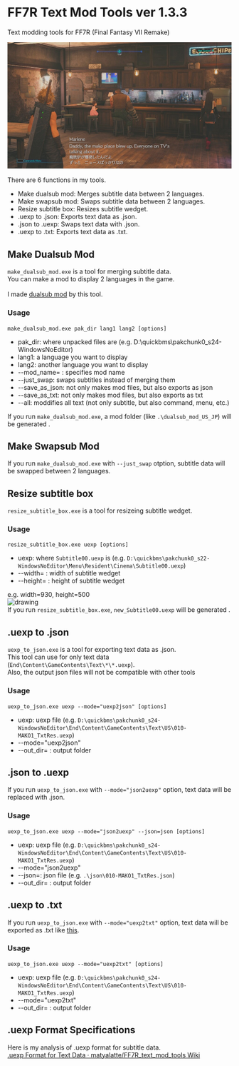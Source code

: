 # FF7R Text Mod Tools ver 1.3.3
Text modding tools for FF7R (Final Fantasy VII Remake)<br>


<img src = "image/ff7r_dualsub_sample.jpg" width=600>

There are 6 functions in my tools.

- Make dualsub mod: Merges subtitle data between 2 languages.
- Make swapsub mod: Swaps subtitle data between 2 languages.
- Resize subtitle box: Resizes subtitle wedget.
- .uexp to .json: Exports text data as .json.
- .json to .uexp: Swaps text data with .json.
- .uexp to .txt: Exports text data as .txt.


## Make Dualsub Mod
`make_dualsub_mod.exe` is a tool for merging subtitle data.<br>
You can make a mod to display 2 languages in the game.<br>
<br>
I made [dualsub mod](https://www.nexusmods.com/finalfantasy7remake/mods/57) by this tool.<br>

### Usage

```
make_dualsub_mod.exe pak_dir lang1 lang2 [options]
```
- pak_dir: where unpacked files are (e.g. D:\quickbms\pakchunk0_s24-WindowsNoEditor)
- lang1: a language you want to display
- lang2: another language you want to display
- --mod_name= : specifies mod name
- --just_swap: swaps subtitles instead of merging them
- --save_as_json: not only makes mod files, but also exports as json
- --save_as_txt: not only makes mod files, but also exports as txt
- --all: moddifies all text (not only subtitle, but also command, menu, etc.) 

If you run `make_dualsub_mod.exe`, a mod folder (like `.\dualsub_mod_US_JP`) will be generated .
## Make Swapsub Mod
If you run `make_dualsub_mod.exe` with `--just_swap` otption, subtitle data will be swapped between 2 languages.

## Resize subtitle box
`resize_subtitle_box.exe` is a tool for resizeing subtitle wedget.
### Usage
```
resize_subtitle_box.exe uexp [options]
```
- uexp: where `Subtitle00.uexp` is (e.g. `D:\quickbms\pakchunk0_s22-WindowsNoEditor\Menu\Resident\Cinema\Subtitle00.uexp`)
- --width= : width of subtitle wedget
- --height= : height of subtitle wedget

e.g. width=930, height=500<br>
<img src="https://user-images.githubusercontent.com/69258547/147376970-76abaa35-dfaa-4b49-94ad-a7a3420c871e.png" alt="drawing" width="600"/>
<br>
If you run `resize_subtitle_box.exe`, `new_Subtitle00.uexp` will be generated .

## .uexp to .json
`uexp_to_json.exe` is a tool for exporting text data as .json.<br>
This tool can use for only text data (`End\Content\GameContents\Text\*\*.uexp`).<br>
Also, the output json files will not be compatible with other tools<br>
### Usage

```
uexp_to_json.exe uexp --mode="uexp2json" [options]
```
- uexp: uexp file (e.g. `D:\quickbms\pakchunk0_s24-WindowsNoEditor\End\Content\GameContents\Text\US\010-MAKO1_TxtRes.uexp`)
- --mode="uexp2json"
- --out_dir= : output folder

## .json to .uexp
If you run `uexp_to_json.exe` with `--mode="json2uexp"` option, text data will be replaced with .json.<br>

### Usage

```
uexp_to_json.exe uexp --mode="json2uexp" --json=json [options]
```
- uexp: uexp file (e.g. `D:\quickbms\pakchunk0_s24-WindowsNoEditor\End\Content\GameContents\Text\US\010-MAKO1_TxtRes.uexp`)
- --mode="json2uexp"
- --json=: json file (e.g. `.\json\010-MAKO1_TxtRes.json`)
- --out_dir= : output folder

## .uexp to .txt
If you run `uexp_to_json.exe` with `--mode="uexp2txt"` option, text data will be exported as .txt like [this](https://github.com/matyalatte/FF7R_text_mod_tools/wiki/Dialog-Test-Data%3F).<br>

### Usage

```
uexp_to_json.exe uexp --mode="uexp2txt" [options]
```
- uexp: uexp file (e.g. `D:\quickbms\pakchunk0_s24-WindowsNoEditor\End\Content\GameContents\Text\US\010-MAKO1_TxtRes.uexp`)
- --mode="uexp2txt"
- --out_dir= : output folder



## .uexp Format Specifications
Here is my analysis of .uexp format for subtitle data.<br>
[.uexp Format for Text Data · matyalatte/FF7R_text_mod_tools Wiki](https://github.com/matyalatte/FF7R_text_mod_tools/wiki/.uexp-Format-for-Text-Data)
